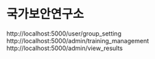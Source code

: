 # 국가보안연구소 

http://localhost:5000/user/group_setting </br>
http://localhost:5000/admin/training_management </br>
http://localhost:5000/admin/view_results
